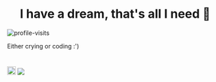<h1 align="center">I have a dream, that's all I need 🐝</h1>
<p align="left"> <img src="https://komarev.com/ghpvc/?username=didami&label=Profile%20views&color=000000&style=flat" alt="profile-visits" /> </p>
<p>Either crying or coding :')</p>

#

<img src="https://outfiter-app.web.app/media/logo.png" height="20" width="20" /> ![](https://geps.dev/progress/90?dangerColor=a09c9f&warningColor=1c1c1c&successColor=a98b33)
